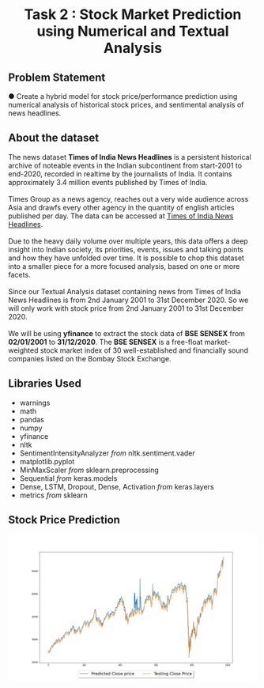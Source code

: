 <h1 align="center">Task 2 : Stock Market Prediction using Numerical and Textual Analysis</h1>

<h2>Problem Statement</h2>

 ● Create a hybrid model for stock price/performance prediction using numerical analysis of historical stock prices, and sentimental analysis of news headlines.
 
<div id="about_dataset">
    <h2>About the dataset</h2>
    The news dataset <b>Times of India News Headlines</b> is a persistent historical archive of noteable events in the Indian subcontinent from start-2001 to end-2020, recorded in realtime by the journalists of India. It contains approximately 3.4 million events published by Times of India.
    <br>
    <br>
    Times Group as a news agency, reaches out a very wide audience across Asia and drawfs every other agency in the quantity of english articles published per day. The data can be accessed at <a href="https://dataverse.harvard.edu/dataset.xhtml?persistentId=doi:10.7910/DVN/DPQMQH">Times of India News Headlines</a>.
    <br>
    <br>
    Due to the heavy daily volume over multiple years, this data offers a deep insight into Indian society, its priorities, events, issues and talking points and how they have unfolded over time. It is possible to chop this dataset into a smaller piece for a more focused analysis, based on one or more facets.
    <br>
    <br>
    Since our Textual Analysis dataset containing news from Times of India News Headlines is from 2nd January 2001 to 31st December 2020. 
    So we will only work with stock price from 2nd January 2001 to 31st December 2020. 
    <br>
    <br>
    We will be using <b>yfinance</b> to extract the stock data of <b>BSE SENSEX</b> from <b>02/01/2001</b> to <b>31/12/2020</b>. The <b>BSE SENSEX</b> is a free-float market-weighted stock market index of 30 well-established and financially sound companies listed on the Bombay Stock Exchange.
</div>
 
<h2>Libraries Used</h2>
 <ul>
   <li>warnings</li>
   <li>math</li>
   <li>pandas</li>
   <li>numpy</li>
   <li>yfinance</li>
   <li>nltk</li>
   <li>SentimentIntensityAnalyzer <i>from</i> nltk.sentiment.vader</li>
   <li>matplotlib.pyplot</li>
   <li>MinMaxScaler <i>from</i> sklearn.preprocessing</li>
   <li>Sequential <i>from</i> keras.models</li>
   <li>Dense, LSTM, Dropout, Dense, Activation <i>from</i> keras.layers</li>
   <li>metrics <i>from</i> sklearn</li>
</ul>

<h2>Stock Price Prediction</h2>
<p align="center">
<img src="https://github.com/Ash20vyas/TSF-Intern-Tasks/blob/main/%232%20-%20Stock%20Market%20Prediction%20using%20Numerical%20and%20Textual%20Analysis/Stock%20Price%20Prediction.jpg">
  </p>
